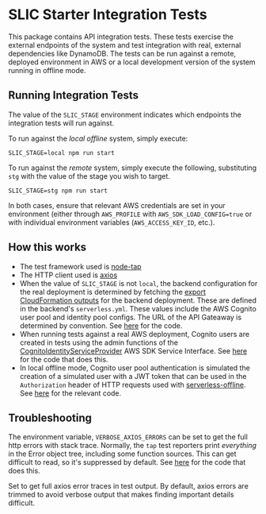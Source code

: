# SLIC Starter Integration Tests

This package contains API integration tests. These tests exercise the external endpoints of the system and test integration with real, external dependencies like DynamoDB. The tests can be run against a remote, deployed environment in AWS or a local development version of the system running in offline mode.

<script id="asciicast-s1QZfAfZiwXa9ZS0F9JFhYuEt" src="https://asciinema.org/a/s1QZfAfZiwXa9ZS0F9JFhYuEt.js" async></script>

## Running Integration Tests

The value of the `SLIC_STAGE` environment indicates which endpoints the integration tests will run against.

To run against the _local offline_ system, simply execute:

```
SLIC_STAGE=local npm run start
```

To run against the _remote_ system, simply execute the following, substituting `stg` with the value of the stage you wish to target.

```
SLIC_STAGE=stg npm run start
```

In both cases, ensure that relevant AWS credentials are set in your environment (either through `AWS_PROFILE` with `AWS_SDK_LOAD_CONFIG=true` or with individual environment variables (`AWS_ACCESS_KEY_ID`, etc.).

## How this works

- The test framework used is [node-tap](http://node-tap.org/)
- The HTTP client used is [axios](https://github.com/axios/axios)
- When the value of `SLIC_STAGE` is not `local`, the backend configuration for the real deployment is determined by fetching the [export CloudFormation outputs](https://docs.aws.amazon.com/AWSCloudFormation/latest/UserGuide/using-cfn-stack-exports.html) for the backend deployment. These are defined in the backend's `serverless.yml`. These values include the AWS Cognito user pool and identity pool configs. The URL of the API Gateaway is determined by convention. See [here](lib/backend-config.js) for the code.
- When running tests against a real AWS deployment, Cognito users are created in tests using the admin functions of the [CognitoIdentityServiceProvider](https://docs.aws.amazon.com/AWSJavaScriptSDK/latest/AWS/CognitoIdentityServiceProvider.html) AWS SDK Service Interface. See [here](lib/cognito-util.js) for the code that does this.
- In local offline mode, Cognito user pool authentication is simulated the creation of a simulated user with a JWT token that can be used in the `Authorization` header of HTTP requests used with [serverless-offline](https://github.com/dherault/serverless-offline). See [here](lib/user-util.js) for the relevant code.

## Troubleshooting

The environment variable, `VERBOSE_AXIOS_ERRORS` can be set to get the full http errors with stack trace. Normally, the `tap` test reporters print _everything_ in the Error object tree, including some function sources. This can get difficult to read, so it's suppressed by default. See [here](lib/axios-util.js) for the code that does this.

Set to get full axios error traces in test output. By default, axios errors are trimmed to avoid verbose output that makes finding important details difficult.
